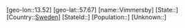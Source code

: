 ﻿---
location: [57.67,13.52]
type: City
tags:
- geo/City


SpocWebEntityId: 35312
isDeleted: false
confidential: public

---
[geo-lon::13.52]
[geo-lat::57.67]
[name::Vimmersby]
[State::]
[Country::[Sweden](geo/Continent/Europe/Sweden.md)]
[StateId::]
[Population::]
[Unknown::]

